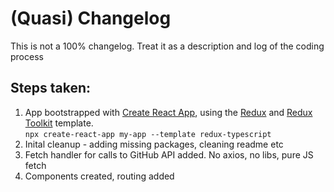 # (Quasi) Changelog 
This is not a 100% changelog. Treat it as a description and log of the coding process

## Steps taken:
1. App bootstrapped with [Create React App](https://github.com/facebook/create-react-app), using the [Redux](https://redux.js.org/) and [Redux Toolkit](https://redux-toolkit.js.org/) template.  
`npx create-react-app my-app --template redux-typescript`
2. Inital cleanup - adding missing packages, cleaning readme etc
3. Fetch handler for calls to GitHub API added. No axios, no libs, pure JS fetch
4. Components created, routing added